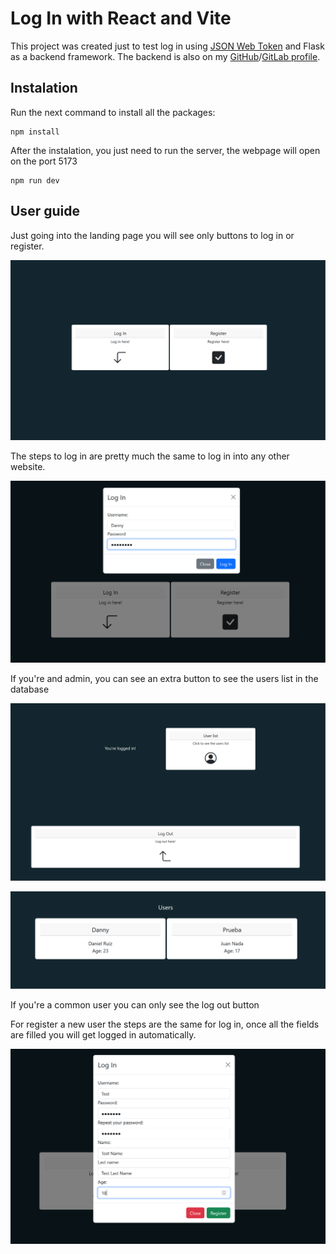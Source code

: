 # Log In with React and Vite

This project was created just to test log in using [JSON Web Token](https://jwt.io/) and Flask as a backend framework. The backend is also on my [GitHub](https://github.com/DannyB935/API-Users)/[GitLab profile]().

Instalation
-----------

Run the next command to install all the packages:
```
npm install
```

After the instalation, you just need to run the server, the webpage will open on the port 5173

```
npm run dev
```

User guide
----------

Just going into the landing page you will see only buttons to log in or register.

![start](readme-images/start_page.png)

The steps to log in are pretty much the same to log in into any other website.

![login](readme-images/login.png)

If you're and admin, you can see an extra button to see the users list in the database

![admin start](readme-images/start_admin.png)

![users list](readme-images/users_list.png)

If you're a common user you can only see the log out button

For register a new user the steps are the same for log in, once all the fields are filled you will get logged in automatically.

![register](readme-images/register.png)
